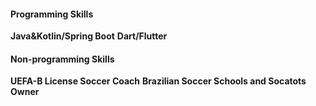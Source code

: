 #### Programming Skills
**Java&Kotlin/Spring Boot**
**Dart/Flutter**

#### Non-programming Skills
**UEFA-B License Soccer Coach**
**Brazilian Soccer Schools and Socatots Owner**
